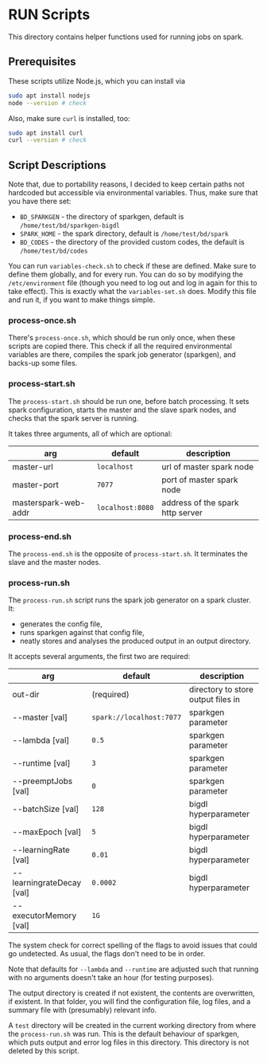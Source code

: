 # RUN Scripts

This directory contains helper functions used for running jobs on spark.


## Prerequisites

These scripts utilize Node.js, which you can install via

```bash
sudo apt install nodejs
node --version # check
```

Also, make sure `curl` is installed, too:

```bash
sudo apt install curl
curl --version # check
```


## Script Descriptions

Note that, due to portability reasons, I decided to keep certain paths not hardcoded but accessible via environmental variables. Thus, make sure that you have there set:
- `BD_SPARKGEN` - the directory of sparkgen, default is `/home/test/bd/sparkgen-bigdl`
- `SPARK_HOME` - the spark directory, default is `/home/test/bd/spark`
- `BD_CODES` - the directory of the provided custom codes, the default is `/home/test/bd/codes`

You can run `variables-check.sh` to check if these are defined. Make sure to define them globally, and for every run. You can do so by modifying the `/etc/environment` file (though you need to log out and log in again for this to take effect). This is exactly what the `variables-set.sh` does. Modify this file and run it, if you want to make things simple.

### process-once.sh

There's `process-once.sh`, which should be run only once, when these scripts are copied there. This check if all the required environmental variables are there, compiles the spark job generator (sparkgen), and backs-up some files.

### process-start.sh

The `process-start.sh` should be run one, before batch processing. It sets spark configuration, starts the master and the slave spark nodes, and checks that the spark server is running.

It takes three arguments, all of which are optional:

| arg                  | default          | description                      |
| -------------------- | ---------------- | -------------------------------- |
| master-url           | `localhost`      | url of master spark node         |
| master-port          | `7077`           | port of master spark node        |
| masterspark-web-addr | `localhost:8080` | address of the spark http server |

### process-end.sh

The `process-end.sh` is the opposite of `process-start.sh`. It terminates the slave and the master nodes.

### process-run.sh

The `process-run.sh` script runs the spark job generator on a spark cluster. It:
- generates the config file,
- runs sparkgen against that config file,
- neatly stores and analyses the produced output in an output directory.

It accepts several arguments, the first two are required:

| arg                       | default                  | description                        |
| ------------------------- | ------------------------ | ---------------------------------- |
| out-dir                   | (required)               | directory to store output files in |
| --master [val]            | `spark://localhost:7077` | sparkgen parameter                 |
| --lambda [val]            | `0.5`                  | sparkgen parameter                 |
| --runtime [val]           | `3`                   | sparkgen parameter                 |
| --preemptJobs [val]       | `0`                      | sparkgen parameter                 |
| --batchSize [val]         | `128`                    | bigdl hyperparameter               |
| --maxEpoch [val]          | `5`                      | bigdl hyperparameter               |
| --learningRate [val]      | `0.01`                   | bigdl hyperparameter               |
| --learningrateDecay [val] | `0.0002`                 | bigdl hyperparameter               |
| --executorMemory [val]    | `1G`
The system check for correct spelling of the flags to avoid issues that could go undetected. As usual, the flags don't need to be in order.

Note that defaults for `--lambda` and `--runtime` are adjusted such that running with no arguments doesn't take an hour (for testing purposes).

The output directory is created if not existent, the contents are overwritten, if existent. In that folder, you will find the configuration file, log files, and a summary file with (presumably) relevant info.

A `test` directory will be created in the current working directory from where the `process-run.sh` was run. This is the default behaviour of sparkgen, which puts output and error log files in this directory. This directory is not deleted by this script.

